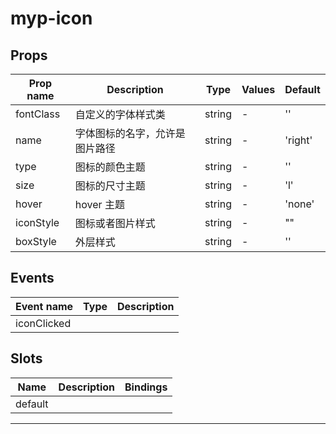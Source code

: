 # myp-icon

## Props

| Prop name | Description                    | Type   | Values | Default |
| --------- | ------------------------------ | ------ | ------ | ------- |
| fontClass | 自定义的字体样式类             | string | -      | ''      |
| name      | 字体图标的名字，允许是图片路径 | string | -      | 'right' |
| type      | 图标的颜色主题                 | string | -      | ''      |
| size      | 图标的尺寸主题                 | string | -      | 'l'     |
| hover     | hover 主题                     | string | -      | 'none'  |
| iconStyle | 图标或者图片样式               | string | -      | ""      |
| boxStyle  | 外层样式                       | string | -      | ''      |

## Events

| Event name  | Type | Description |
| ----------- | ---- | ----------- |
| iconClicked |      |

## Slots

| Name    | Description | Bindings |
| ------- | ----------- | -------- |
| default |             |          |

---
